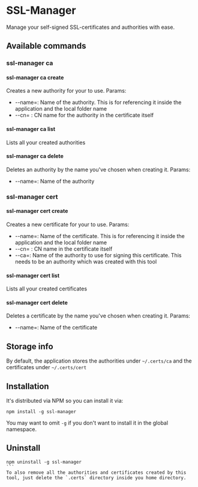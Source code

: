# SSL-Manager

Manage your self-signed SSL-certificates and authorities with ease.

## Available commands
### ssl-manager ca
#### ssl-manager ca create
Creates a new authority for your to use.
Params:
  * --name=<ca-name>: Name of the authority. This is for referencing it inside the application and the local folder name
  * --cn=<cn>       : CN name for the authority in the certificate itself
  
#### ssl-manager ca list
Lists all your created authorities

#### ssl-manager ca delete
Deletes an authority by the name you've chosen when creating it.
Params:
  * --name=<ca-name>: Name of the authority
  
### ssl-manager cert
#### ssl-manager cert create
Creates a new certificate for your to use.
Params:
  * --name=<cert-name>: Name of the certificate. This is for referencing it inside the application and the local folder name
  * --cn=<cn>       : CN name in the certificate itself
  * --ca=<ca-name>: Name of the authority to use for signing this certificate. This needs to be an authority which was created with this tool
  
#### ssl-manager cert list
Lists all your created certificates

#### ssl-manager cert delete
Deletes a certificate by the name you've chosen when creating it.
Params:
  * --name=<cert-name>: Name of the certificate
  
## Storage info
By default, the application stores the authorities under `~/.certs/ca` and the certificates under `~/.certs/cert`
  
## Installation
It's distributed via NPM so you can install it via:
```
npm install -g ssl-manager
````
You may want to omit `-g` if you don't want to install it in the global namespace.

## Uninstall
````
npm uninstall -g ssl-manager
```
To also remove all the authorities and certificates created by this tool, just delete the `.certs` directory inside you home directory.

